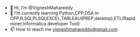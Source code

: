 - 👋 Hi, I’m @VigneshMahareddy
- 🌱 I’m currently learning Python,CPP,DSA in CPP,R,SQl,PLSQl,EXCEL,TABLEAU(PREP,desktop),ETL(Rapid miner,Informatica developer Tool)
- 📫 How to reach me vigneshmahareddy@gmail.com

<!---
VigneshMahareddy/VigneshMahareddy is a ✨ special ✨ repository because its `README.md` (this file) appears on your GitHub profile.
You can click the Preview link to take a look at your changes.
--->

